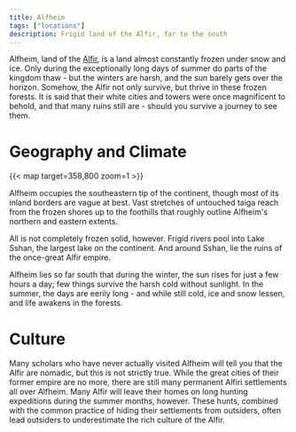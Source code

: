 ```yaml
---
title: Alfheim
tags: ["locations"]
description: Frigid land of the Alfir, far to the south
---
```


Alfheim, land of the [Alfir](/pages/Alfir), is a land almost constantly
frozen under snow and ice. Only during the exceptionally long days of summer do
parts of the kingdom thaw - but the winters are harsh, and the sun barely gets
over the horizon. Somehow, the Alfir not only survive, but thrive in these
frozen forests. It is said that their white cities and towers were once
magnificent to behold, and that many ruins still are - should you survive a
journey to see them.


# Geography and Climate

{{< map target=358,800 zoom=1 >}}

Alfheim occupies the southeastern tip of the continent, though most of its
inland borders are vague at best. Vast stretches of untouched taiga reach from
the frozen shores up to the foothills that roughly outline Alfheim's northern
and eastern extents.

All is not completely frozen solid, however. Frigid rivers pool into Lake Sshan,
the largest lake on the continent. And around Sshan, lie the ruins of the
once-great Alfir empire.

Alfheim lies so far south that during the winter, the sun rises for just a few
hours a day; few things survive the harsh cold without sunlight. In the summer,
the days are eerily long - and while still cold, ice and snow lessen, and life
awakens in the forests.

# Culture

Many scholars who have never actually visited Alfheim will tell you that the
Alfir are nomadic, but this is not strictly true. While the great cities of
their former empire are no more, there are still many permanent Alfiri
settlements all over Alfheim. Many Alfir will leave their homes on long hunting
expeditions during the summer months, however. These hunts, combined with the
common practice of hiding their settlements from outsiders, often lead outsiders
to underestimate the rich culture of the Alfir.
